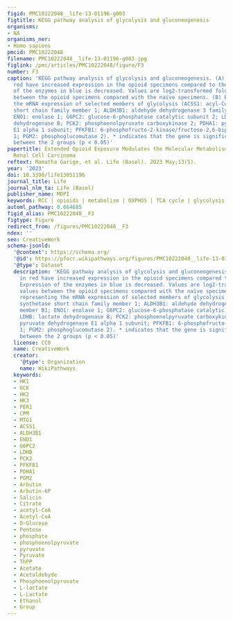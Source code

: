 ```yaml
---
figid: PMC10222048__life-13-01196-g003
figtitle: KEGG pathway analysis of glycolysis and gluconeogenesis
organisms:
- NA
organisms_ner:
- Homo sapiens
pmcid: PMC10222048
filename: PMC10222048__life-13-01196-g003.jpg
figlink: /pmc/articles/PMC10222048/figure/F3
number: F3
caption: 'KEGG pathway analysis of glycolysis and gluconeogenesis. (A) Enzymes in
  red have increased expression in the opioid specimens compared to the naïve. Expression
  of the enzymes in blue is decreased. Values are log2-transformed fold-change values
  between the opioid specimens compared with the naïve specimens. (B) Boxplots representing
  the mRNA expression of selected members of glycolysis (ACSS1: acyl-CoA synthetase
  short chain family member 1; ALDH3B1: aldehyde dehydrogenase 3 family member B1;
  ENO1: enolase 1; G6PC2: glucose-6-phosphatase catalytic subunit 2; LDHB: lactate
  dehydrogenase B; PCK2: phosphoenolpyruvate carboxykinase 2; PDHA1: pyruvate dehydrogenase
  E1 alpha 1 subunit; PFKFB1: 6-phosphofructo-2-kinase/fructose-2,6-biphosphatase
  1; PGM2: phosphoglucomutase 2). * indicates that the gene is significantly regulated
  between the 2 groups (p < 0.05)'
papertitle: Extended Opioid Exposure Modulates the Molecular Metabolism of Clear Cell
  Renal Cell Carcinoma
reftext: Mamatha Garige, et al. Life (Basel). 2023 May;13(5).
year: '2023'
doi: 10.3390/life13051196
journal_title: Life
journal_nlm_ta: Life (Basel)
publisher_name: MDPI
keywords: RCC | opioids | metabolism | OXPHOS | TCA cycle | glycolysis
automl_pathway: 0.664685
figid_alias: PMC10222048__F3
figtype: Figure
redirect_from: /figures/PMC10222048__F3
ndex: ''
seo: CreativeWork
schema-jsonld:
  '@context': https://schema.org/
  '@id': https://pfocr.wikipathways.org/figures/PMC10222048__life-13-01196-g003.html
  '@type': Dataset
  description: 'KEGG pathway analysis of glycolysis and gluconeogenesis. (A) Enzymes
    in red have increased expression in the opioid specimens compared to the naïve.
    Expression of the enzymes in blue is decreased. Values are log2-transformed fold-change
    values between the opioid specimens compared with the naïve specimens. (B) Boxplots
    representing the mRNA expression of selected members of glycolysis (ACSS1: acyl-CoA
    synthetase short chain family member 1; ALDH3B1: aldehyde dehydrogenase 3 family
    member B1; ENO1: enolase 1; G6PC2: glucose-6-phosphatase catalytic subunit 2;
    LDHB: lactate dehydrogenase B; PCK2: phosphoenolpyruvate carboxykinase 2; PDHA1:
    pyruvate dehydrogenase E1 alpha 1 subunit; PFKFB1: 6-phosphofructo-2-kinase/fructose-2,6-biphosphatase
    1; PGM2: phosphoglucomutase 2). * indicates that the gene is significantly regulated
    between the 2 groups (p < 0.05)'
  license: CC0
  name: CreativeWork
  creator:
    '@type': Organization
    name: WikiPathways
  keywords:
  - HK1
  - GCK
  - HK2
  - HK3
  - PER1
  - CPM
  - MTG1
  - ACSS1
  - ALDH3B1
  - ENO1
  - G6PC2
  - LDHB
  - PCK2
  - PFKFB1
  - PDHA1
  - PGM2
  - Arbutin
  - Arbutin-6P
  - Salicin
  - Citrate
  - acetyl-CoA
  - Acetyl-CoA
  - D-Glucose
  - Pentose
  - phosphate
  - phosphoenolpyruvate
  - pyruvate
  - Pyruvate
  - ThPP
  - Acetate
  - Acetaldehyde
  - Phosphoenolpyruvate
  - L-lactate
  - L-Lactate
  - Ethanol
  - Group
---
```

